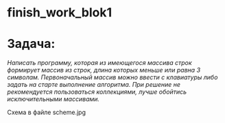 # finish_work_blok1
# Задача:
 *Написать программу, которая из имеющегося массива строк 
 формирует массив из строк, длина которых меньше или равна 3 символам. 
 Первоначальный массив можно ввести с клавиатуры либо задать на старте 
 выполнение алгоритма. При решение не рекомендуется пользоваться коллекциями, 
 лучше обойтись исключительными массивами.*

Схема в файле scheme.jpg